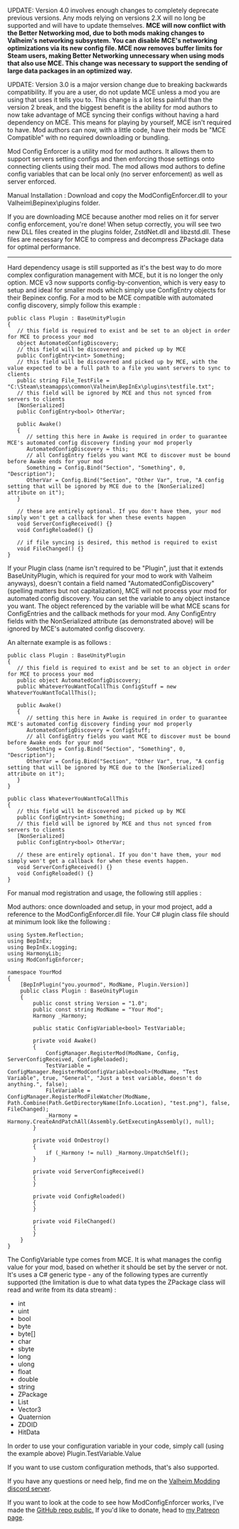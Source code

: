 UPDATE: Version 4.0 involves enough changes to completely deprecate previous versions. Any mods relying on versions 2.X will no long be supported and will have to update themselves. **MCE will now conflict with the Better Networking mod, due to both mods making changes to Valheim's networking subsystem. You can disable MCE's networking optimizations via its new config file. MCE now removes buffer limits for Steam users, making Better Networking unnecessary when using mods that also use MCE. This change was necessary to support the sending of large data packages in an optimized way.**

UPDATE: Version 3.0 is a major version change due to breaking backwards compatibility. If you are a user, do not update MCE unless a mod you are using that uses it tells you to. This change is a lot less painful than the version 2 break, and the biggest benefit is the ability for mod authors to now take advantage of MCE syncing their configs without having a hard dependency on MCE. This means for playing by yourself, MCE isn't required to have. Mod authors can now, with a little code, have their mods be "MCE Compatible" with no required downloading or bundling.

Mod Config Enforcer is a utility mod for mod authors. It allows them to support servers setting configs and then enforcing those settings onto connecting clients using their mod. The mod allows mod authors to define config variables that can be local only (no server enforcement) as well as server enforced.

Manual Installation : Download and copy the ModConfigEnforcer.dll to your Valheim\Bepinex\plugins folder.

If you are downloading MCE because another mod relies on it for server config enforcement, you're done! When setup correctly, you will see two new DLL files created in the plugins folder, ZstdNet.dll and libzstd.dll. These files are necessary for MCE to compress and decompress ZPackage data for optimal performance.

-----

Hard dependency usage is still supported as it's the best way to do more complex configuration management with MCE, but it is no longer the only option. MCE v3 now supports config-by-convention, which is very easy to setup and ideal for smaller mods which simply use ConfigEntry objects for their Bepinex config. For a mod to be MCE compatible with automated config discovery, simply follow this example :

```
﻿public class Plugin : BaseUnityPlugin
{
   ﻿// this field is required to exist and be set to an object in order for MCE to process your mod
   ﻿object AutomatedConfigDiscovery;
   ﻿// this field will be discovered and picked up by MCE
   ﻿public ConfigEntry<int> Something;
   // this field will be discovered and picked up by MCE, with the value expected to be a full path to a file you want servers to sync to clients
   ﻿public string File_TestFile = "C:\Steam\steamapps\common\Valheim\BepInEx\plugins\testfile.txt";
   ﻿// this field will be ignored by MCE and thus not synced from servers to clients
   ﻿[NonSerialized]
   ﻿public ConfigEntry<bool> OtherVar;
    
   ﻿public Awake()
   ﻿{
   ﻿   ﻿// setting this here in Awake is required in order to guarantee MCE's automated config discovery finding your mod properly
   ﻿   ﻿AutomatedConfigDiscovery = this;
   ﻿   ﻿// all ConfigEntry fields you want MCE to discover must be bound before Awake ends for your mod
   ﻿   ﻿Something = Config.Bind("Section", "Something", 0, "Description");
   ﻿   ﻿OtherVar = Config.Bind("Section", "Other Var", true, "A config setting that will be ignored by MCE due to the [NonSerialized] attribute on it");
   ﻿}
    
   ﻿// these are entirely optional. If you don't have them, your mod simply won't get a callback for when these events happen
   ﻿void ServerConfigReceived() {}
   ﻿void ConfigReloaded() {}

﻿   // if file syncing is desired, this method is required to exist
﻿   void FileChanged() {}
}
```

If your Plugin class (name isn't required to be "Plugin", just that it extends BaseUnityPlugin, which is required for your mod to work with Valheim anyways), doesn't contain a field named "AutomatedConfigDiscovery" (spelling matters but not capitalization), MCE will not process your mod for automated config discovery. You can set the variable to any object instance you want. The object referenced by the variable will be what MCE scans for ConfigEntries and the callback methods for your mod. Any ConfigEntry fields with the NonSerialized attribute (as demonstrated above) will be ignored by MCE's automated config discovery.

An alternate example is as follows :

```
public class Plugin : BaseUnityPlugin
{
   ﻿﻿// this field is required to exist and be set to an object in order for MCE to process your mod
   public ﻿﻿object AutomatedConfigDiscovery;
   public ﻿WhateverYouWantToCallThis ConfigStuff = new WhateverYouWantToCallThis();
    
   ﻿﻿public Awake()
﻿   ﻿{
﻿﻿   ﻿   ﻿// setting this here in Awake is required in order to guarantee MCE's automated config discovery finding your mod properly
   ﻿﻿﻿   ﻿AutomatedConfigDiscovery = ConfigStuff;
   ﻿   ﻿﻿﻿// all ConfigEntry fields you want MCE to discover must be bound before Awake ends for your mod
   ﻿   ﻿﻿﻿Something = Config.Bind("Section", "Something", 0, "Description");
   ﻿   ﻿﻿﻿OtherVar = Config.Bind("Section", "Other Var", true, "A config setting that will be ignored by MCE due to the [NonSerialized] attribute on it");
﻿   ﻿}
}
    
public class WhateverYouWantToCallThis
{
   ﻿﻿﻿// this field will be discovered and picked up by MCE
   ﻿﻿﻿public ConfigEntry<int> Something;
   ﻿﻿// this field will be ignored by MCE and thus not synced from servers to clients
   ﻿﻿[NonSerialized]
   ﻿﻿public ConfigEntry<bool> OtherVar;
    
   ﻿﻿// these are entirely optional. If you don't have them, your mod simply won't get a callback for when these events happen.
   ﻿﻿void ServerConfigReceived() {}
   ﻿﻿void ConfigReloaded() {}
}
``` 

For manual mod registration and usage, the following still applies :

Mod authors: once downloaded and setup, in your mod project, add a reference to the ModConfigEnforcer.dll file. Your C# plugin class file should at minimum look like the following :

```
﻿using System.Reflection;
using BepInEx;
using BepInEx.Logging;
using HarmonyLib;
using ModConfigEnforcer;
    
namespace YourMod
{
    [BepInPlugin("you.yourmod", ModName, Plugin.Version)]
    public class Plugin : BaseUnityPlugin
    {
        public const string Version = "1.0";
        public const string ModName = "Your Mod";
        Harmony _Harmony;
    
        public static ConfigVariable<bool> TestVariable;
    
        private void Awake()
        {
            ConfigManager.RegisterMod(ModName, Config, ServerConfigReceived, ConfigReloaded);
            TestVariable = ConfigManager.RegisterModConfigVariable<bool>(ModName, "Test Variable", true, "General", "Just a test variable, doesn't do anything.", false);
	        FileVariable = ConfigManager.RegisterModFileWatcher(ModName, Path.Combine(Path.GetDirectoryName(Info.Location), "test.png"), false, FileChanged);
            _Harmony = Harmony.CreateAndPatchAll(Assembly.GetExecutingAssembly(), null);
        }
    
        private void OnDestroy()
        {
            if (_Harmony != null) _Harmony.UnpatchSelf();
        }
    
       ﻿ ﻿private void ServerConfigReceived()
       ﻿ ﻿{
       ﻿ ﻿}
    
 ﻿   ﻿    private void ConfigReloaded()
 ﻿   ﻿    {
﻿        }

﻿﻿﻿        private void FileChanged()
        ﻿﻿{
        ﻿﻿}
    }
}
```
    
The ConfigVariable<bool> type comes from MCE. It is what manages the config value for your mod, based on whether it should be set by the server or not. It's uses a C# generic type - any of the following types are currently supported (the limitation is due to what data types the ZPackage class will read and write from its data stream) :

* int
* uint
* bool
* byte
* byte[]
* char
* sbyte
* long
* ulong
* float
* double
* string
* ZPackage
* List<string>
* Vector3
* Quaternion
* ZDOID
* HitData

In order to use your configuration variable in your code, simply call (using the example above) Plugin.TestVariable.Value

If you want to use custom configuration methods, that's also supported. 

If you have any questions or need help, find me on the [Valheim Modding discord server](https://discord.gg/89bBsvK5KC)﻿.

If you want to look at the code to see how ModConfigEnforcer works, I've made the [GitHub repo public.](https://github.com/Pfhoenix/ModConfigEnforcer)
If you'd like to donate, head to [my Patreon page](https://www.patreon.com/pfhoenix).

